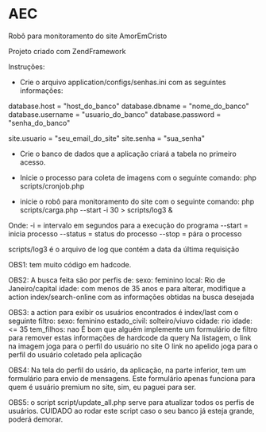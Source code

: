 AEC
===

Robô para monitoramento do site AmorEmCristo

Projeto criado com ZendFramework

Instruções:

- Crie o arquivo application/configs/senhas.ini com as seguintes informações:

database.host = "host_do_banco"
database.dbname = "nome_do_banco"
database.username = "usuario_do_banco"
database.password = "senha_do_banco"

site.usuario = "seu_email_do_site"
site.senha = "sua_senha"

- Crie o banco de dados que a aplicação criará a tabela no primeiro acesso.

- Inicie o processo para coleta de imagens com o seguinte comando:
php scripts/cronjob.php

- inicie o robô para monitoramento do site com o seguinte comando:
php scripts/carga.php --start -i 30 > scripts/log3 &

Onde: -i = intervalo em segundos para a execução do programa
--start = inicia processo
--status = status do processo
--stop = pára o processo

scripts/log3 é o arquivo de log que contém a data da última requisição

OBS1: tem muito código em hadcode.

OBS2: A busca feita são por perfis de:
    sexo: feminino
    local: Rio de Janeiro/capital
    idade: com menos de 35 anos
e para alterar, modifique a action index/search-online com as informações obtidas na busca desejada

OBS3: a action para exibir os usuários encontrados é index/last com o seguinte filtro:
    sexo: feminino
    estado_civil: solteiro/viuvo
    cidade: rio
    idade: <= 35
    tem_filhos: nao
É bom que alguém implemente um formulário de filtro para remover estas informações de hardcode da query
Na listagem, o link na imagem joga para o perfil do usuário no site
O link no apelido joga para o perfil do usuário coletado pela aplicação

OBS4: Na tela do perfil do usário, da aplicação, na parte inferior, tem um formulário para envio de mensagens.
Este formulário apenas funciona para quem é usuário premium no site, sim, eu paguei para ser.

OBS5: o script script/update_all.php serve para atualizar todos os perfis de usuários.
CUIDADO ao rodar este script caso o seu banco já esteja grande, poderá demorar.